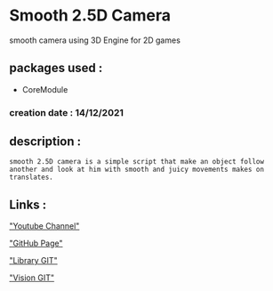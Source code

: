 # Smooth 2.5D Camera
smooth camera using 3D Engine for 2D games

## packages used :

- CoreModule

### creation date : 14/12/2021

## description :
```
smooth 2.5D camera is a simple script that make an object follow another and look at him with smooth and juicy movements makes on translates.
```

## Links :
["Youtube Channel"](https://www.youtube.com/channel/UC-_DDdI316_BYs7HlO260OA)

["GitHub Page"](https://github.com/Light974-M)

["Library GIT"](https://github.com/Light974-M/UnityPersonalDataBank)

["Vision GIT"](https://github.com/Light974-M/UnityPersonalDataBank/tree/main/AI/Vision)